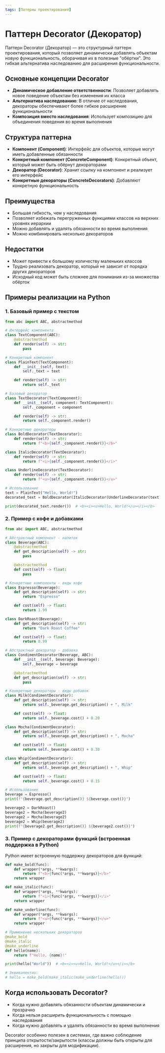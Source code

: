 ```yaml
---
tags: [Патерны проектирования]
---
```


# Паттерн Decorator (Декоратор)

Паттерн Decorator (Декоратор) — это структурный паттерн проектирования, который позволяет динамически добавлять объектам новую функциональность, оборачивая их в полезные "обёртки". Это гибкая альтернатива наследованию для расширения функциональности.

## Основные концепции Decorator

- **Динамическое добавление ответственности**: Позволяет добавлять новое поведение объектам без изменения их класса
- **Альтернатива наследованию**: В отличие от наследования, декораторы обеспечивают более гибкое расширение функциональности
- **Композиция вместо наследования**: Использует композицию для объединения поведения во время выполнения

## Структура паттерна

- **Компонент (Component)**: Интерфейс для объектов, которые могут иметь добавленные обязанности
- **Конкретный компонент (ConcreteComponent)**: Конкретный объект, который может быть обёрнут декораторами
- **Декоратор (Decorator)**: Хранит ссылку на компонент и реализует его интерфейс
- **Конкретные декораторы (ConcreteDecorators)**: Добавляют конкретную функциональность

## Преимущества

- Большая гибкость, чем у наследования
- Позволяет избежать перегруженных функциями классов на верхних уровнях иерархии
- Можно добавлять и удалять обязанности во время выполнения
- Можно комбинировать несколько декораторов

## Недостатки

- Может привести к большому количеству маленьких классов
- Трудно реализовать декоратор, который не зависит от порядка других декораторов
- Исходный код может быть сложнее для понимания из-за множества обёрток

## Примеры реализации на Python

### 1. Базовый пример с текстом

```python
from abc import ABC, abstractmethod

# Интерфейс компонента
class TextComponent(ABC):
    @abstractmethod
    def render(self) -> str:
        pass

# Конкретный компонент
class PlainText(TextComponent):
    def __init__(self, text):
        self._text = text

    def render(self) -> str:
        return self._text

# Базовый декоратор
class TextDecorator(TextComponent):
    def __init__(self, component: TextComponent):
        self._component = component

    def render(self) -> str:
        return self._component.render()

# Конкретные декораторы
class BoldDecorator(TextDecorator):
    def render(self) -> str:
        return f"<b>{self._component.render()}</b>"

class ItalicDecorator(TextDecorator):
    def render(self) -> str:
        return f"<i>{self._component.render()}</i>"

class UnderlineDecorator(TextDecorator):
    def render(self) -> str:
        return f"<u>{self._component.render()}</u>"

# Использование
text = PlainText("Hello, World!")
decorated_text = BoldDecorator(ItalicDecorator(UnderlineDecorator(text)))

print(decorated_text.render())  # <b><i><u>Hello, World!</u></i></b>
```

### 2. Пример с кофе и добавками

```python
from abc import ABC, abstractmethod

# Абстрактный компонент - напиток
class Beverage(ABC):
    @abstractmethod
    def get_description(self) -> str:
        pass

    @abstractmethod
    def cost(self) -> float:
        pass

# Конкретные компоненты - виды кофе
class Espresso(Beverage):
    def get_description(self) -> str:
        return "Espresso"

    def cost(self) -> float:
        return 1.99

class DarkRoast(Beverage):
    def get_description(self) -> str:
        return "Dark Roast Coffee"

    def cost(self) -> float:
        return 0.99

# Абстрактный декоратор - добавка
class CondimentDecorator(Beverage, ABC):
    def __init__(self, beverage: Beverage):
        self._beverage = beverage

    @abstractmethod
    def get_description(self) -> str:
        pass

# Конкретные декораторы - виды добавок
class Milk(CondimentDecorator):
    def get_description(self) -> str:
        return self._beverage.get_description() + ", Milk"

    def cost(self) -> float:
        return self._beverage.cost() + 0.20

class Mocha(CondimentDecorator):
    def get_description(self) -> str:
        return self._beverage.get_description() + ", Mocha"

    def cost(self) -> float:
        return self._beverage.cost() + 0.30

class Whip(CondimentDecorator):
    def get_description(self) -> str:
        return self._beverage.get_description() + ", Whip"

    def cost(self) -> float:
        return self._beverage.cost() + 0.15

# Использование
beverage = Espresso()
print(f"{beverage.get_description()} ${beverage.cost()}")

beverage2 = DarkRoast()
beverage2 = Mocha(beverage2)
beverage2 = Mocha(beverage2)
beverage2 = Whip(beverage2)
print(f"{beverage2.get_description()} ${beverage2.cost()}")
```

### 3. Пример с декораторами функций (встроенная поддержка в Python)

Python имеет встроенную поддержку декораторов для функций:

```python
def make_bold(func):
    def wrapper(*args, **kwargs):
        return f"<b>{func(*args, **kwargs)}</b>"
    return wrapper

def make_italic(func):
    def wrapper(*args, **kwargs):
        return f"<i>{func(*args, **kwargs)}</i>"
    return wrapper

def make_underline(func):
    def wrapper(*args, **kwargs):
        return f"<u>{func(*args, **kwargs)}</u>"
    return wrapper

# Применение нескольких декораторов
@make_bold
@make_italic
@make_underline
def hello(name):
    return f"Hello, {name}!"

print(hello("World"))  # <b><i><u>Hello, World!</u></i></b>

# Эквивалентно:
# hello = make_bold(make_italic(make_underline(hello)))
```

## Когда использовать Decorator?

- Когда нужно добавлять обязанности объектам динамически и прозрачно
- Когда нельзя расширить функциональность с помощью наследования
- Когда нужно добавлять и удалять обязанности во время выполнения

Decorator особенно полезен в системах, где важно соблюдение принципа открытости/закрытости (классы должны быть открыты для расширения, но закрыты для модификации).
